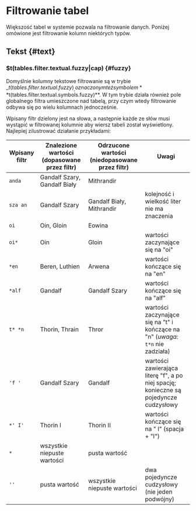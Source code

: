 # Filtrowanie tabel

Większość tabel w systemie pozwala na filtrowanie danych. Poniżej omówione jest filtrowanie kolumn niektórych typów.

## Tekst {#text}

### $t(tables.filter.textual.fuzzy|cap) {#fuzzy}

Domyślnie kolumny tekstowe filtrowanie są w trybie _$t(tables.filter.textual.fuzzy)_,
oznaczonym też symbolem **$t(tables.filter.textual.symbols.fuzzy)**.
W tym trybie działa również pole globalnego filtra umieszczone nad tabelą, przy czym wtedy filtrowanie odbywa się
po wielu kolumnach jednocześnie.

Wpisany filtr dzielony jest na słowa, a następnie każde ze słów musi wystąpić w filtrowanej kolumnie aby wiersz tabeli został wyświetlony.
Najlepiej zilustrować działanie przykładami:

| Wpisany filtr | Znalezione wartości (dopasowane przez filtr) | Odrzucone wartości (niedopasowane przez filtr) | Uwagi                                                                                 |
| ------------- | -------------------------------------------- | ---------------------------------------------- | ------------------------------------------------------------------------------------- |
| `anda`        | Gandalf Szary, Gandalf Biały                 | Mithrandir                                     |                                                                                       |
| `sza an`      | Gandalf Szary                                | Gandalf Biały, Mithrandir                      | kolejność i wielkość liter nie ma znaczenia                                           |
| `oi`          | Oin, Gloin                                   | Eowina                                         |                                                                                       |
| `oi*`         | Oin                                          | Gloin                                          | wartości zaczynające się na "oi"                                                      |
| `*en`         | Beren, Luthien                               | Arwena                                         | wartości kończące się na "en"                                                         |
| `*alf`        | Gandalf                                      | Gandalf Szary                                  | wartości kończące się na "alf"                                                        |
| `t* *n`       | Thorin, Thrain                               | Thror                                          | wartości zaczynające się na "t" i kończące na "n" (_uwaga_: `t*n` nie zadziała)       |
| `'f '`        | Gandalf Szary                                | Gandalf                                        | wartości zawierająca literę "f", a po niej spację; konieczne są pojedyncze cudzysłowy |
| `*' I'`       | Thorin I                                     | Thorin II                                      | wartości kończące się na " I" (spacja + "I")                                          |
| `*`           | wszystkie niepuste wartości                  | pusta wartość                                  |                                                                                       |
| `''`          | pusta wartość                                | wszystkie niepuste wartości                    | dwa pojedyncze cudzysłowy (nie jeden podwójny)                                        |

